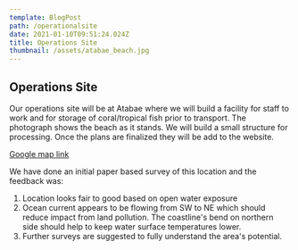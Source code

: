 ```yaml
---
template: BlogPost
path: /operationalsite
date: 2021-01-10T09:51:24.024Z
title: Operations Site
thumbnail: /assets/atabae_beach.jpg
---
```

## Operations Site

Our operations site will be at Atabae where we will build a facility for staff to work and for storage of coral/tropical fish prior to transport. The photograph shows the beach as it stands.  We will build a small structure for processing.  Once the plans are finalized they will be  add to the website.

[Google map link](https://www.google.com/maps/search/?api=1&query=-8.8014629,125.0943148)

We have done an initial paper based survey of this location and the feedback was:

1. Location looks fair to good based on open water exposure
2. Ocean current appears to be flowing from SW to NE which should reduce impact from land pollution.  The coastline's bend on northern side should help to keep water surface temperatures lower.
3. Further surveys are suggested to fully understand the area's potential.
